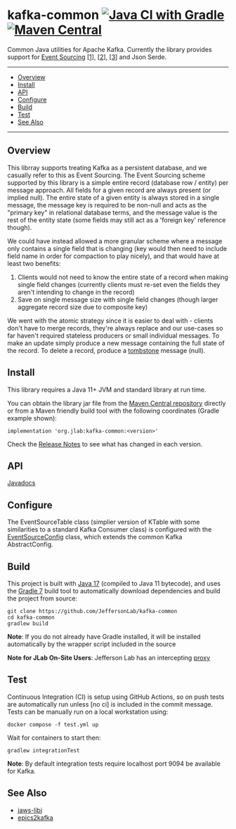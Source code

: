 # kafka-common [![Java CI with Gradle](https://github.com/JeffersonLab/kafka-common/actions/workflows/ci.yml/badge.svg)](https://github.com/JeffersonLab/kafka-common/actions/workflows/ci.yml) [![Maven Central](https://badgen.net/maven/v/maven-central/org.jlab/kafka-common)](https://repo1.maven.org/maven2/org/jlab/kafka-common/)

Common Java utilities for Apache Kafka.  Currently the library provides support for [Event Sourcing](https://martinfowler.com/eaaDev/EventSourcing.html) [[1](https://www.confluent.io/blog/okay-store-data-apache-kafka/)], [[2](https://www.confluent.io/blog/publishing-apache-kafka-new-york-times/)], [[3](https://www.confluent.io/blog/event-sourcing-cqrs-stream-processing-apache-kafka-whats-connection/)] and Json Serde.

---
- [Overview](https://github.com/JeffersonLab/kafka-common#overview)
- [Install](https://github.com/JeffersonLab/kafka-common#install)
- [API](https://github.com/JeffersonLab/kafka-common#api)
- [Configure](https://github.com/JeffersonLab/kafka-common#configure)
- [Build](https://github.com/JeffersonLab/kafka-common#build)
- [Test](https://github.com/JeffersonLab/kafka-common#test)
- [See Also](https://github.com/JeffersonLab/kafka-common#see-also)
---

## Overview
This librray supports treating Kafka as a persistent database, and we casually refer to this as Event Sourcing. The Event Sourcing scheme supported by this library is a simple entire record (database row / entity) per message approach.  All fields for a given record are always present (or implied null). The entire state of a given entity is always stored in a single message, the message key is required to be non-null and acts as the "primary key" in relational database terms, and the message value is the rest of the entity state (some fields may still act as a 'foreign key' reference though). 

We could have instead allowed a more granular scheme where a message only contains a single field that is changing (key would then need to include field name in order for compaction to play nicely), and that would have at least two benefits: 
  1. Clients would not need to know the entire state of a record when making single field changes (currently clients must re-set even the fields they aren't intending to change in the record)
  1. Save on single message size with single field changes (though larger aggregate record size due to composite key) 
 
We went with the atomic strategy since it is easier to deal with - clients don't have to merge records, they're always replace and our use-cases so far haven't required stateless producers or small individual messages.   To make an update simply produce a new message containing the full state of the record.  To delete a record, produce a [tombstone](https://kafka.apache.org/documentation.html#compaction) message (null).



## Install

This library requires a Java 11+ JVM and standard library at run time.

You can obtain the library jar file from the [Maven Central repository](https://repo1.maven.org/maven2/org/jlab/kafka-common) directly or from a Maven friendly build tool with the following coordinates (Gradle example shown):
```
implementation 'org.jlab:kafka-common:<version>'
```
Check the [Release Notes](https://github.com/JeffersonLab/kafka-common/releases) to see what has changed in each version.

## API
[Javadocs](https://jeffersonlab.github.io/kafka-common)

## Configure
The EventSourceTable class (simplier version of KTable with some similarities to a standard Kafka Consumer class) is configured with the [EventSourceConfig](https://github.com/JeffersonLab/kafka-common/blob/main/src/main/java/org/jlab/kafka/eventsource/EventSourceConfig.java) class, which extends the common Kafka AbstractConfig.

## Build
This project is built with [Java 17](https://adoptium.net/) (compiled to Java 11 bytecode), and uses the [Gradle 7](https://gradle.org/) build tool to automatically download dependencies and build the project from source:

```
git clone https://github.com/JeffersonLab/kafka-common
cd kafka-common
gradlew build
```
**Note**: If you do not already have Gradle installed, it will be installed automatically by the wrapper script included in the source

**Note for JLab On-Site Users**: Jefferson Lab has an intercepting [proxy](https://gist.github.com/slominskir/92c25a033db93a90184a5994e71d0b78)

## Test
Continuous Integration (CI) is setup using GitHub Actions, so on push tests are automatically run unless [no ci] is included in the commit message. Tests can be manually run on a local workstation using:
```
docker compose -f test.yml up
```

Wait for containers to start then:
```
gradlew integrationTest
```

**Note**: By default integration tests require localhost port 9094 be available for Kafka.

## See Also
- [jaws-libj](https://github.com/JeffersonLab/jaws-libj)
- [epics2kafka](https://github.com/JeffersonLab/epics2kafka)
